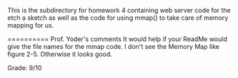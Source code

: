 This is the subdirectory for homework 4 containing web server code for the etch a sketch as well
as the code for using mmap() to take care of memory mapping for us.

==========
Prof. Yoder's comments
It would help if your ReadMe would give the file names for the mmap code.
I don't see the Memory Map like figure 2-5.
Otherwise it looks good.

Grade:  9/10
